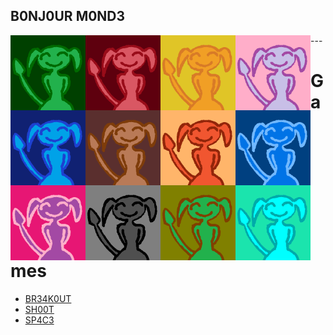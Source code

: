 ## B0NJ0UR M0ND3
<div>
  <img src="https://raw.githubusercontent.com/4v0v/4v0v/main/avatar_green.png" align="left" height="120" width="120" />
  <img src="https://raw.githubusercontent.com/4v0v/4v0v/main/avatar_red.png" align="left" height="120" width="120" />
  <img src="https://raw.githubusercontent.com/4v0v/4v0v/main/avatar_orange.png" align="left" height="120" width="120" />
  <img src="https://raw.githubusercontent.com/4v0v/4v0v/main/avatar_pink.png" align="left" height="120" width="120" />
  <img src="https://raw.githubusercontent.com/4v0v/4v0v/main/avatar_blue.png" align="left" height="120" width="120" />
  <img src="https://raw.githubusercontent.com/4v0v/4v0v/main/avatar_brown.png" align="left" height="120" width="120" />
  <img src="https://raw.githubusercontent.com/4v0v/4v0v/main/avatar_dorange.png" align="left" height="120" width="120" />
  <img src="https://raw.githubusercontent.com/4v0v/4v0v/main/avatar_dblue.png" align="left" height="120" width="120" />
  <img src="https://raw.githubusercontent.com/4v0v/4v0v/main/avatar_purple.png" align="left" height="120" width="120" />
  <img src="https://raw.githubusercontent.com/4v0v/4v0v/main/avatar_grey.png" align="left" height="120" width="120" />
  <img src="https://raw.githubusercontent.com/4v0v/4v0v/main/avatar_dgreen.png" align="left" height="120" width="120" />
  <img src="https://raw.githubusercontent.com/4v0v/4v0v/main/avatar_aqua.png" align="left" height="120" width="120" />
</div>
---

# Games

- <a href="https://github.com/4v0v/br34k0ut"> BR34K0UT</a>
- <a href="https://github.com/4v0v/sh00t"> SH00T </a>
- <a href="https://github.com/4v0v/sp4c3"> SP4C3 </a>
